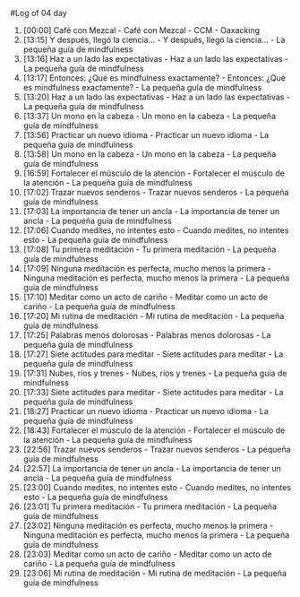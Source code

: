 #Log of 04 day

1. [00:00] Café con Mezcal - Café con Mezcal - CCM - Oaxacking
1. [13:15] Y después, llegó la ciencia... - Y después, llegó la ciencia... - La pequeña guía de mindfulness
1. [13:16] Haz a un lado las expectativas - Haz a un lado las expectativas - La pequeña guía de mindfulness
1. [13:17] Entonces: ¿Qué es mindfulness exactamente? - Entonces: ¿Qué es mindfulness exactamente? - La pequeña guía de mindfulness
1. [13:20] Haz a un lado las expectativas - Haz a un lado las expectativas - La pequeña guía de mindfulness
1. [13:37] Un mono en la cabeza - Un mono en la cabeza - La pequeña guía de mindfulness
1. [13:56] Practicar un nuevo idioma - Practicar un nuevo idioma - La pequeña guía de mindfulness
1. [13:58] Un mono en la cabeza - Un mono en la cabeza - La pequeña guía de mindfulness
1. [16:59] Fortalecer el músculo de la atención - Fortalecer el músculo de la atención - La pequeña guía de mindfulness
1. [17:02] Trazar nuevos senderos - Trazar nuevos senderos - La pequeña guía de mindfulness
1. [17:03] La importancia de tener un ancla - La importancia de tener un ancla - La pequeña guía de mindfulness
1. [17:06] Cuando medites, no intentes esto - Cuando medites, no intentes esto - La pequeña guía de mindfulness
1. [17:08] Tu primera meditación - Tu primera meditación - La pequeña guía de mindfulness
1. [17:09] Ninguna meditación es perfecta, mucho menos la primera - Ninguna meditación es perfecta, mucho menos la primera - La pequeña guía de mindfulness
1. [17:10] Meditar como un acto de cariño - Meditar como un acto de cariño - La pequeña guía de mindfulness
1. [17:20] Mi rutina de meditación - Mi rutina de meditación - La pequeña guía de mindfulness
1. [17:25] Palabras menos dolorosas - Palabras menos dolorosas - La pequeña guía de mindfulness
1. [17:27] Siete actitudes para meditar - Siete actitudes para meditar - La pequeña guía de mindfulness
1. [17:31] Nubes, ríos y trenes - Nubes, ríos y trenes - La pequeña guía de mindfulness
1. [17:33] Siete actitudes para meditar - Siete actitudes para meditar - La pequeña guía de mindfulness
1. [18:27] Practicar un nuevo idioma - Practicar un nuevo idioma - La pequeña guía de mindfulness
1. [18:43] Fortalecer el músculo de la atención - Fortalecer el músculo de la atención - La pequeña guía de mindfulness
1. [22:56] Trazar nuevos senderos - Trazar nuevos senderos - La pequeña guía de mindfulness
1. [22:57] La importancia de tener un ancla - La importancia de tener un ancla - La pequeña guía de mindfulness
1. [23:00] Cuando medites, no intentes esto - Cuando medites, no intentes esto - La pequeña guía de mindfulness
1. [23:01] Tu primera meditación - Tu primera meditación - La pequeña guía de mindfulness
1. [23:02] Ninguna meditación es perfecta, mucho menos la primera - Ninguna meditación es perfecta, mucho menos la primera - La pequeña guía de mindfulness
1. [23:03] Meditar como un acto de cariño - Meditar como un acto de cariño - La pequeña guía de mindfulness
1. [23:06] Mi rutina de meditación - Mi rutina de meditación - La pequeña guía de mindfulness
